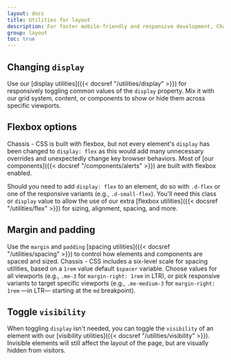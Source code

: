 ```yaml
---
layout: docs
title: Utilities for layout
description: For faster mobile-friendly and responsive development, Chassis - CSS includes dozens of utility classes for showing, hiding, aligning, and spacing content.
group: layout
toc: true
---
```


## Changing `display`

Use our [display utilities]({{< docsref "/utilities/display" >}}) for responsively toggling common values of the `display` property. Mix it with our grid system, content, or components to show or hide them across specific viewports.

## Flexbox options

Chassis - CSS is built with flexbox, but not every element's `display` has been changed to `display: flex` as this would add many unnecessary overrides and unexpectedly change key browser behaviors. Most of [our components]({{< docsref "/components/alerts" >}}) are built with flexbox enabled.

Should you need to add `display: flex` to an element, do so with `.d-flex` or one of the responsive variants (e.g., `.d-small-flex`). You'll need this class or `display` value to allow the use of our extra [flexbox utilities]({{< docsref "/utilities/flex" >}}) for sizing, alignment, spacing, and more.

## Margin and padding

Use the `margin` and `padding` [spacing utilities]({{< docsref "/utilities/spacing" >}}) to control how elements and components are spaced and sized. Chassis - CSS includes a six-level scale for spacing utilities, based on a `1rem` value default `$spacer` variable. Choose values for all viewports (e.g., `.me-3` for `margin-right: 1rem` in LTR), or pick responsive variants to target specific viewports (e.g., `.me-medium-3` for `margin-right: 1rem` —in LTR— starting at the `md` breakpoint).

## Toggle `visibility`

When toggling `display` isn't needed, you can toggle the `visibility` of an element with our [visibility utilities]({{< docsref "/utilities/visibility" >}}). Invisible elements will still affect the layout of the page, but are visually hidden from visitors.
